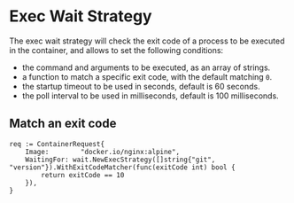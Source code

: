 # Exec Wait Strategy

The exec wait strategy will check the exit code of a process to be executed in the container, and allows to set the following conditions:

- the command and arguments to be executed, as an array of strings.
- a function to match a specific exit code, with the default matching `0`.
- the startup timeout to be used in seconds, default is 60 seconds.
- the poll interval to be used in milliseconds, default is 100 milliseconds.

## Match an exit code

```golang
req := ContainerRequest{
	Image:        "docker.io/nginx:alpine",
	WaitingFor: wait.NewExecStrategy([]string{"git", "version"}).WithExitCodeMatcher(func(exitCode int) bool {
		return exitCode == 10
	}),
}
```
